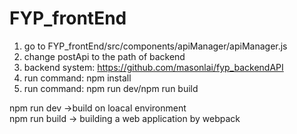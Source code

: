 # FYP_frontEnd

1. go to FYP_frontEnd/src/components/apiManager/apiManager.js 
2. change postApi to the path of backend
3. backend system: https://github.com/masonlai/fyp_backendAPI
4. run command: npm install
5. run command: npm run dev/npm run build

npm run dev ->build on loacal environment
<br>
npm run build -> building a web application by webpack
